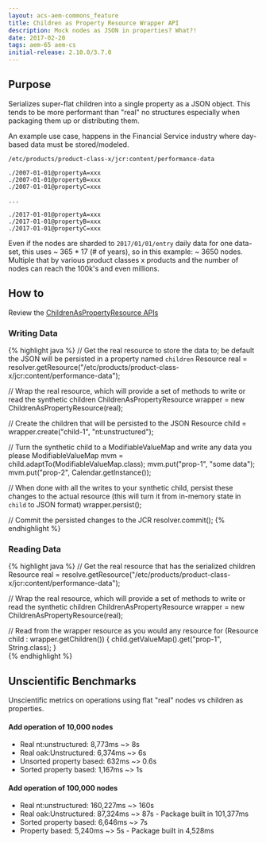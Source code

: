 ```yaml
---
layout: acs-aem-commons_feature
title: Children as Property Resource Wrapper API
description: Mock nodes as JSON in properties? What?!
date: 2017-02-20
tags: aem-65 aem-cs
initial-release: 2.10.0/3.7.0
---
```


## Purpose

Serializes super-flat children into a single property as a JSON object. This tends to be more performant than "real" no structures especially when packaging them up or distributing them.

An example use case, happens in the Financial Service industry where day-based data must be stored/modeled.
```
/etc/products/product-class-x/jcr:content/performance-data

./2007-01-01@propertyA=xxx
./2007-01-01@propertyB=xxx
./2007-01-01@propertyC=xxx

...

./2017-01-01@propertyA=xxx
./2017-01-01@propertyB=xxx
./2017-01-01@propertyC=xxx
```

Even if the nodes are sharded to `2017/01/01/entry` daily data for one data-set, 
this uses ~ 365 * 17 (# of years), so in this example:  ~ 3650 nodes. Multiple that by various product classes x products and the number of nodes can reach the 100k's and even millions.

 
## How to

Review the [ChildrenAsPropertyResource APIs](https://adobe-consulting-services.github.io/acs-aem-commons/apidocs/com/adobe/acs/commons/synth/children/package-summary.html)

### Writing Data

{% highlight java %}
// Get the real resource to store the data to; be default the JSON will be persisted in a property named `children` 
Resource real = resolver.getResource("/etc/products/product-class-x/jcr:content/performance-data");

// Wrap the real resource, which will provide a set of methods to write or read the synthetic children
ChildrenAsPropertyResource wrapper = new ChildrenAsPropertyResource(real);

// Create the children that will be persisted to the JSON
Resource child = wrapper.create("child-1", "nt:unstructured");

// Turn the synthetic child to a ModifiableValueMap and write any data you please
ModifiableValueMap mvm = child.adaptTo(ModifiableValueMap.class);
mvm.put("prop-1", "some data");
mvm.put("prop-2", Calendar.getInstance());


// When done with all the writes to your synthetic child, persist these changes to the actual resource (this will turn it from in-memory state in `child` to JSON format)
wrapper.persist();

// Commit the persisted changes to the JCR 
resolver.commit();
{% endhighlight %}


### Reading Data

{% highlight java %}
// Get the real resource that has the serialized children
Resource real = resolve.getResource("/etc/products/product-class-x/jcr:content/performance-data");

// Wrap the real resource, which will provide a set of methods to write or read the synthetic children
ChildrenAsPropertyResource wrapper = new ChildrenAsPropertyResource(real);

// Read from the wrapper resource as you would any resource
for (Resource child : wrapper.getChildren()) {
  child.getValueMap().get("prop-1", String.class);
}      
{% endhighlight %}



## Unscientific Benchmarks

Unscientific metrics on operations using flat "real" nodes vs children as properties.

#### Add operation of 10,000 nodes
* Real nt:unstructured: 8,773ms ~> 8s
* Real oak:Unstructured: 6,374ms ~> 6s
* Unsorted property based: 632ms ~> 0.6s
* Sorted property based: 1,167ms ~> 1s


#### Add operation of 100,000 nodes
* Real nt:unstructured: 160,227ms ~> 160s
* Real oak:Unstructured: 87,324ms ~> 87s  - Package built in 101,377ms
* Sorted property based: 6,646ms ~> 7s
* Property based: 5,240ms ~> 5s - Package built in 4,528ms
